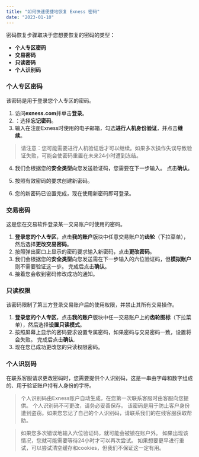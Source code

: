 ```yaml
---
title: "如何快速便捷地恢复 Exness 密码"
date: "2023-01-10"
---
```


密码恢复步骤取决于您想要恢复的密码的类型：

- **个人专区密码**
- **交易密码**
- **只读密码**
- **个人识别码**

### **个人专区密码**

该密码是用于登录您个人专区的密码。

1. 访问**exness.com**并单击**登录**。
2. ：选择**忘记密码**。
3. 输入在注册Exness时使用的电子邮箱，勾选**进行人机身份验证**，并点击**继续**。

> 请注意：您可能需要进行人机验证后才可以继续。如果多次操作失误导致验证失败，可能会使密码重置在未来24小时遭到冻结。

4. 我们会根据您的**安全类型**向您发送验证码，您需要在下一步输入。 点击**确认**。

5. 按照有效密码的要求创建新密码。
6. 您的新密码已设置完成，现在使用新密码即可登录。

### **交易密码**

这是您在交易软件登录某一交易账户时使用的密码。

1. **登录您的个人专区**，点击**我的账户**版块中任意交易账户的**齿轮**（下拉菜单），然后选择**更改交易密码**。
2. 按照弹出窗口上显示的密码要求输入新密码，点击**更改密码**。
3. 我们会根据您的**安全类型**向您发送需在下一步输入的六位验证码，但**模拟账户**则不需要验证这一步。 完成后点击**确认**。
4. 接着您会收到密码修改成功的通知。

### **只读权限**

该密码限制了第三方登录交易账户后的使用权限，并禁止其所有交易操作。

1. **登录您的个人专区**，点击**我的账户**版块中任一交易账户上的**齿轮图标**（下拉菜单），然后选择**设置只读模式**。
2. 按照屏幕上显示的密码要求设置专属密码，如果密码与交易密码一致，设置将会失败。 完成后点击**确认**.
3. 现在您已成功更改您的只读权限密码。

### **个人识别码**

在联系客服请求更改密码时，您需要提供个人识别码，这是一串由字母和数字组成的、用于验证账户持有人身份的字符。

> 个人识别码由Exness账户自动生成，在您第一次联系客服时由客服向您提供。 个人识别码不可更改，请务必妥善保存。 该密码是用于防止客户身份遭到盗窃。如果您忘记了自己的个人识别码，请联系我们的在线客服获取帮助。

> 如果您多次错误地输入六位验证码，就可能会被锁在账户外。 如果出现该情况，您就可能需要等待24小时才可以再次尝试。 如果想要更早进行重试，可以尝试清空缓存和cookies，但我们不保证这一定有用。
